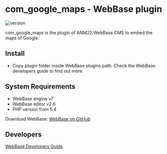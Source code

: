 # com_google_maps - WebBase plugin
![version](https://img.shields.io/badge/version-2.1-blue)

com_google_maps is the plugin of ANM22 WebBase CMS to embed the maps of Google.

## Install
*	Copy plugin folder inside WebBase plugins path. Check the WebBase developers guide to find out more.

## System Requirements
*	WebBase engine v7
*	WebBase editor v2.6
*	PHP version from 5.4

Download WebBase: [WebBase on GitHub](https://github.com/ANM22/WebBase)

## Developers
[WebBase Developers Guide](https://www.anm22.it/it/webbase-developers/).